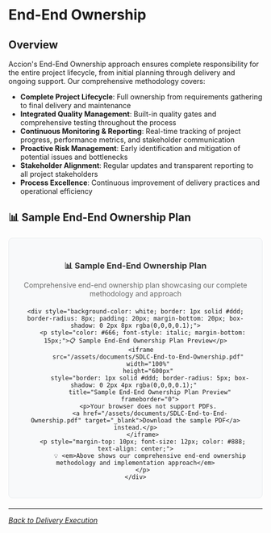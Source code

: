 # End-End Ownership

## Overview

Accion's End-End Ownership approach ensures complete responsibility for the entire project lifecycle, from initial planning through delivery and ongoing support. Our comprehensive methodology covers:

- **Complete Project Lifecycle**: Full ownership from requirements gathering to final delivery and maintenance
- **Integrated Quality Management**: Built-in quality gates and comprehensive testing throughout the process
- **Continuous Monitoring & Reporting**: Real-time tracking of project progress, performance metrics, and stakeholder communication
- **Proactive Risk Management**: Early identification and mitigation of potential issues and bottlenecks
- **Stakeholder Alignment**: Regular updates and transparent reporting to all project stakeholders
- **Process Excellence**: Continuous improvement of delivery practices and operational efficiency

## 📊 Sample End-End Ownership Plan

<div style="text-align: center; margin: 20px 0; padding: 20px; background-color: #f8f9fa; border-radius: 8px; border: 1px solid #e9ecef;">
    <div style="margin-bottom: 15px;">
        <h3 style="color: #333; margin-bottom: 10px;">📊 Sample End-End Ownership Plan</h3>
        <p style="color: #666; margin-bottom: 20px;">Comprehensive end-end ownership plan showcasing our complete methodology and approach</p>
    </div>
    
    <div style="background-color: white; border: 1px solid #ddd; border-radius: 8px; padding: 20px; margin-bottom: 20px; box-shadow: 0 2px 8px rgba(0,0,0,0.1);">
        <p style="color: #666; font-style: italic; margin-bottom: 15px;">📋 Sample End-End Ownership Plan Preview</p>
        <iframe 
            src="/assets/documents/SDLC-End-to-End-Ownership.pdf" 
            width="100%" 
            height="600px" 
            style="border: 1px solid #ddd; border-radius: 5px; box-shadow: 0 2px 4px rgba(0,0,0,0.1);" 
            title="Sample End-End Ownership Plan Preview"
            frameborder="0">
            <p>Your browser does not support PDFs. 
            <a href="/assets/documents/SDLC-End-to-End-Ownership.pdf" target="_blank">Download the sample PDF</a> instead.</p>
        </iframe>
        <p style="margin-top: 10px; font-size: 12px; color: #888; text-align: center;">
            💡 <em>Above shows our comprehensive end-end ownership methodology and implementation approach</em>
        </p>
    </div>
</div>

---

*[Back to Delivery Execution](index.md)*
